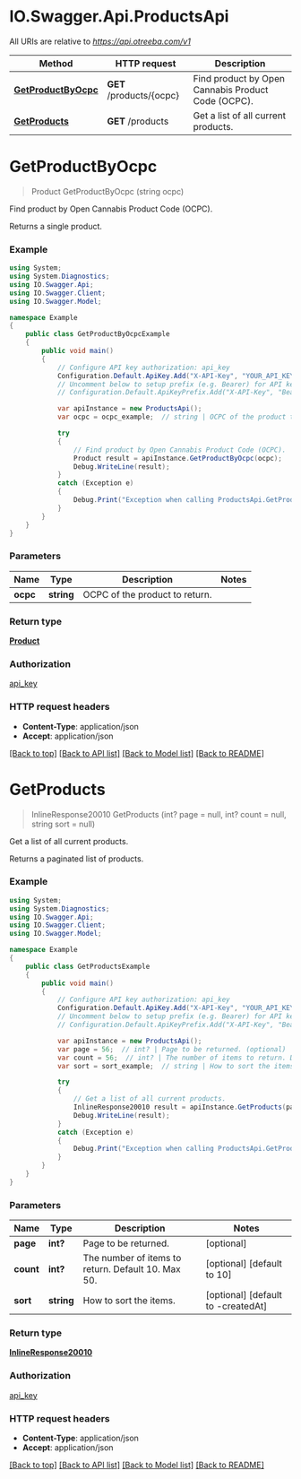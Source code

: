 # IO.Swagger.Api.ProductsApi

All URIs are relative to *https://api.otreeba.com/v1*

Method | HTTP request | Description
------------- | ------------- | -------------
[**GetProductByOcpc**](ProductsApi.md#getproductbyocpc) | **GET** /products/{ocpc} | Find product by Open Cannabis Product Code (OCPC).
[**GetProducts**](ProductsApi.md#getproducts) | **GET** /products | Get a list of all current products.


<a name="getproductbyocpc"></a>
# **GetProductByOcpc**
> Product GetProductByOcpc (string ocpc)

Find product by Open Cannabis Product Code (OCPC).

Returns a single product.

### Example
```csharp
using System;
using System.Diagnostics;
using IO.Swagger.Api;
using IO.Swagger.Client;
using IO.Swagger.Model;

namespace Example
{
    public class GetProductByOcpcExample
    {
        public void main()
        {
            // Configure API key authorization: api_key
            Configuration.Default.ApiKey.Add("X-API-Key", "YOUR_API_KEY");
            // Uncomment below to setup prefix (e.g. Bearer) for API key, if needed
            // Configuration.Default.ApiKeyPrefix.Add("X-API-Key", "Bearer");

            var apiInstance = new ProductsApi();
            var ocpc = ocpc_example;  // string | OCPC of the product to return.

            try
            {
                // Find product by Open Cannabis Product Code (OCPC).
                Product result = apiInstance.GetProductByOcpc(ocpc);
                Debug.WriteLine(result);
            }
            catch (Exception e)
            {
                Debug.Print("Exception when calling ProductsApi.GetProductByOcpc: " + e.Message );
            }
        }
    }
}
```

### Parameters

Name | Type | Description  | Notes
------------- | ------------- | ------------- | -------------
 **ocpc** | **string**| OCPC of the product to return. | 

### Return type

[**Product**](Product.md)

### Authorization

[api_key](../README.md#api_key)

### HTTP request headers

 - **Content-Type**: application/json
 - **Accept**: application/json

[[Back to top]](#) [[Back to API list]](../README.md#documentation-for-api-endpoints) [[Back to Model list]](../README.md#documentation-for-models) [[Back to README]](../README.md)

<a name="getproducts"></a>
# **GetProducts**
> InlineResponse20010 GetProducts (int? page = null, int? count = null, string sort = null)

Get a list of all current products.

Returns a paginated list of products.

### Example
```csharp
using System;
using System.Diagnostics;
using IO.Swagger.Api;
using IO.Swagger.Client;
using IO.Swagger.Model;

namespace Example
{
    public class GetProductsExample
    {
        public void main()
        {
            // Configure API key authorization: api_key
            Configuration.Default.ApiKey.Add("X-API-Key", "YOUR_API_KEY");
            // Uncomment below to setup prefix (e.g. Bearer) for API key, if needed
            // Configuration.Default.ApiKeyPrefix.Add("X-API-Key", "Bearer");

            var apiInstance = new ProductsApi();
            var page = 56;  // int? | Page to be returned. (optional) 
            var count = 56;  // int? | The number of items to return. Default 10. Max 50. (optional)  (default to 10)
            var sort = sort_example;  // string | How to sort the items. (optional)  (default to -createdAt)

            try
            {
                // Get a list of all current products.
                InlineResponse20010 result = apiInstance.GetProducts(page, count, sort);
                Debug.WriteLine(result);
            }
            catch (Exception e)
            {
                Debug.Print("Exception when calling ProductsApi.GetProducts: " + e.Message );
            }
        }
    }
}
```

### Parameters

Name | Type | Description  | Notes
------------- | ------------- | ------------- | -------------
 **page** | **int?**| Page to be returned. | [optional] 
 **count** | **int?**| The number of items to return. Default 10. Max 50. | [optional] [default to 10]
 **sort** | **string**| How to sort the items. | [optional] [default to -createdAt]

### Return type

[**InlineResponse20010**](InlineResponse20010.md)

### Authorization

[api_key](../README.md#api_key)

### HTTP request headers

 - **Content-Type**: application/json
 - **Accept**: application/json

[[Back to top]](#) [[Back to API list]](../README.md#documentation-for-api-endpoints) [[Back to Model list]](../README.md#documentation-for-models) [[Back to README]](../README.md)

